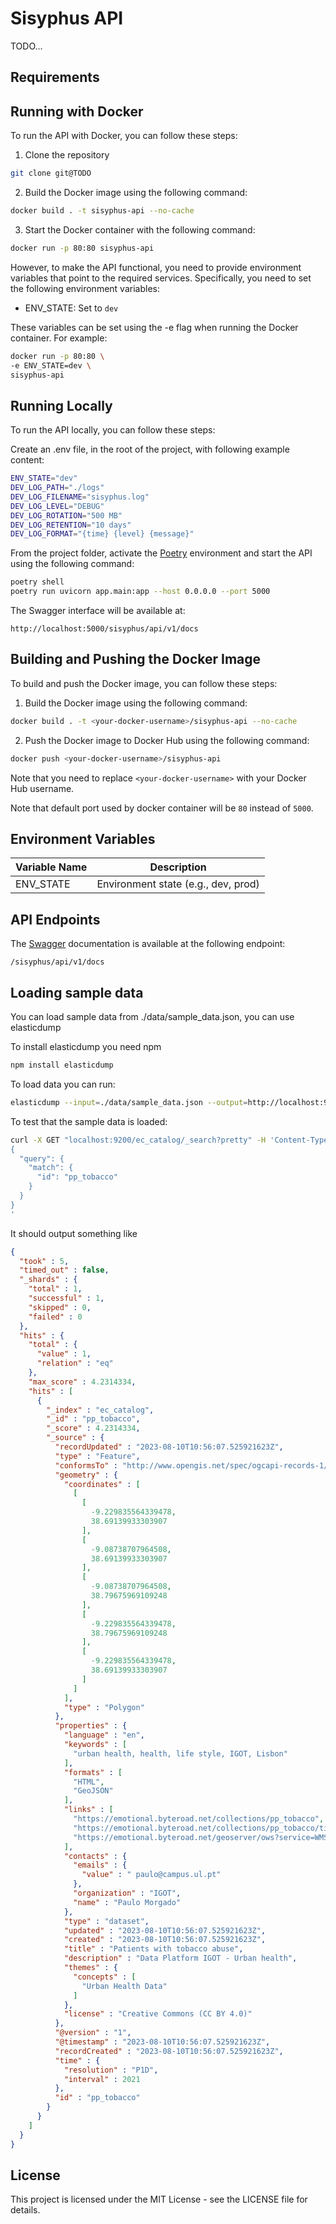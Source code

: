 # Sisyphus API

TODO...

## Requirements


## Running with Docker
To run the API with Docker, you can follow these steps:

1. Clone the repository

```bash
git clone git@TODO
```

2. Build the Docker image using the following command:

```bash
docker build . -t sisyphus-api --no-cache
```

3. Start the Docker container with the following command:

```bash
docker run -p 80:80 sisyphus-api
```

However, to make the API functional, you need to provide environment variables that point to the required services. Specifically, you need to set the following environment variables:

- ENV_STATE: Set to `dev`


These variables can be set using the -e flag when running the Docker container. For example:

```bash
docker run -p 80:80 \
-e ENV_STATE=dev \
sisyphus-api
```

## Running Locally

To run the API locally, you can follow these steps:

Create an .env file, in the root of the project, with following example content:

```bash
ENV_STATE="dev"
DEV_LOG_PATH="./logs"
DEV_LOG_FILENAME="sisyphus.log"
DEV_LOG_LEVEL="DEBUG"
DEV_LOG_ROTATION="500 MB"
DEV_LOG_RETENTION="10 days"
DEV_LOG_FORMAT="{time} {level} {message}"
```

From the project folder, activate the [Poetry](https://python-poetry.org/) environment and start the API using the following command:

```bash
poetry shell
poetry run uvicorn app.main:app --host 0.0.0.0 --port 5000
```

The Swagger interface will be available at:

`http://localhost:5000/sisyphus/api/v1/docs`


## Building and Pushing the Docker Image

To build and push the Docker image, you can follow these steps:

1. Build the Docker image using the following command:

```bash
docker build . -t <your-docker-username>/sisyphus-api --no-cache
```

2. Push the Docker image to Docker Hub using the following command:

```bash
docker push <your-docker-username>/sisyphus-api
```

Note that you need to replace `<your-docker-username>` with your Docker Hub username.

Note that default port used by docker container will be `80` instead of `5000`.

## Environment Variables

|Variable Name                    |Description                         |
|---------------------------------|------------------------------------|
|ENV_STATE                        |Environment state (e.g., dev, prod) |

## API Endpoints

The [Swagger](https://swagger.io/) documentation is available at the following endpoint:

`/sisyphus/api/v1/docs`

## Loading sample data

You can load sample data from ./data/sample_data.json, you can use elasticdump 

To install elasticdump you need npm

```bash
npm install elasticdump
```

To load data you can run:

```bash
elasticdump --input=./data/sample_data.json --output=http://localhost:9200
```

To test that the sample data is loaded:

```bash
curl -X GET "localhost:9200/ec_catalog/_search?pretty" -H 'Content-Type: application/json' -d'
{
  "query": {
    "match": {
      "id": "pp_tobacco"
    }
  }
}
'
```
It should output something like 

```json
{
  "took" : 5,
  "timed_out" : false,
  "_shards" : {
    "total" : 1,
    "successful" : 1,
    "skipped" : 0,
    "failed" : 0
  },
  "hits" : {
    "total" : {
      "value" : 1,
      "relation" : "eq"
    },
    "max_score" : 4.2314334,
    "hits" : [
      {
        "_index" : "ec_catalog",
        "_id" : "pp_tobacco",
        "_score" : 4.2314334,
        "_source" : {
          "recordUpdated" : "2023-08-10T10:56:07.525921623Z",
          "type" : "Feature",
          "conformsTo" : "http://www.opengis.net/spec/ogcapi-records-1/1.0/req/record-core",
          "geometry" : {
            "coordinates" : [
              [
                [
                  -9.229835564339478,
                  38.69139933303907
                ],
                [
                  -9.08738707964508,
                  38.69139933303907
                ],
                [
                  -9.08738707964508,
                  38.79675969109248
                ],
                [
                  -9.229835564339478,
                  38.79675969109248
                ],
                [
                  -9.229835564339478,
                  38.69139933303907
                ]
              ]
            ],
            "type" : "Polygon"
          },
          "properties" : {
            "language" : "en",
            "keywords" : [
              "urban health, health, life style, IGOT, Lisbon"
            ],
            "formats" : [
              "HTML",
              "GeoJSON"
            ],
            "links" : [
              "https://emotional.byteroad.net/collections/pp_tobacco",
              "https://emotional.byteroad.net/collections/pp_tobacco/tiles",
              "https://emotional.byteroad.net/geoserver/ows?service=WMS&version=1.3.0&request=GetCapabilities"
            ],
            "contacts" : {
              "emails" : {
                "value" : " paulo@campus.ul.pt"
              },
              "organization" : "IGOT",
              "name" : "Paulo Morgado"
            },
            "type" : "dataset",
            "updated" : "2023-08-10T10:56:07.525921623Z",
            "created" : "2023-08-10T10:56:07.525921623Z",
            "title" : "Patients with tobacco abuse",
            "description" : "Data Platform IGOT - Urban health",
            "themes" : {
              "concepts" : [
                "Urban Health Data"
              ]
            },
            "license" : "Creative Commons (CC BY 4.0)"
          },
          "@version" : "1",
          "@timestamp" : "2023-08-10T10:56:07.525921623Z",
          "recordCreated" : "2023-08-10T10:56:07.525921623Z",
          "time" : {
            "resolution" : "P1D",
            "interval" : 2021
          },
          "id" : "pp_tobacco"
        }
      }
    ]
  }
}
```

## License

This project is licensed under the MIT License - see the LICENSE file for details.
